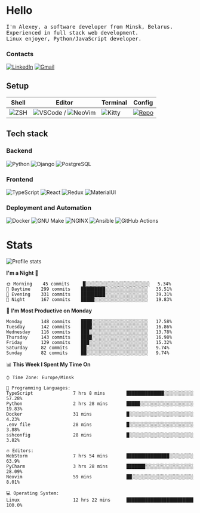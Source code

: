 # Hello

<p>
    <samp>
        I'm Alexey, a software developer from Minsk, Belarus.
        <br>
	Experienced in full stack web development.
	<br>
	Linux enjoyer, Python/JavaScript developer.
    </samp>
</p>

### Contacts

[![LinkedIn](https://img.icons8.com/fluency/48/000000/linkedin.png)](https://www.linkedin.com/in/dhvcc/)
[![Gmail](https://img.icons8.com/fluency/48/000000/gmail-new.png)](mailto:alexey.artishevskiy@gmail.com)

## Setup

| Shell | Editor | Terminal | Config |
|-------|--------|----------|--------|
| ![ZSH](https://img.shields.io/badge/-ZSH-000000?style=flat&logo=GNU-Bash) | ![VSCode](https://img.shields.io/badge/-VSCode-000000?style=flat&logo=Visual-Studio-Code&logoColor=0066b8) / ![NeoVim](https://img.shields.io/badge/-NeoVim-000000?style=flat&logo=Neovim) | ![Kitty](https://img.shields.io/badge/-Kitty-000000?style=flat&logo=Windows-Terminal) | [![Repo](https://img.shields.io/badge/-Repo-000000?style=flat&logo=Github)](https://github.com/dhvcc/configs)


## Tech stack

### Backend

![Python](https://img.shields.io/badge/-Python-black?style=flat&logo=Python&logoColor=FFE17E)
![Django](https://img.shields.io/badge/-Django-black?style=flat&logo=Django&logoColor=20AA76)
![PostgreSQL](https://img.shields.io/badge/-PostgreSQL-black?style=flat&logo=PostgreSQL)

### Frontend

![TypeScript](https://img.shields.io/badge/-TypeScript-black?style=flat&logo=TypeScript)
![React](https://img.shields.io/badge/-React-black?style=flat&logo=React)
![Redux](https://img.shields.io/badge/-Redux-black?style=flat&logo=Redux&logoColor=764ABC)
![MaterialUI](https://img.shields.io/badge/-MaterialUI-black?style=flat&logo=MUI&logoColor=9170c2)

### Deployment and Automation

![Docker](https://img.shields.io/badge/-Docker-black?style=flat&logo=Docker)
![GNU Make](https://img.shields.io/badge/-GNU%20Make-black?style=flat&logo=GNU)
![NGINX](https://img.shields.io/badge/-NGINX-black?style=flat&logo=NGINX&logoColor=009639)
![Ansible](https://img.shields.io/badge/-Ansible-black?style=flat&logo=Ansible)
![GitHub Actions](https://img.shields.io/badge/-GitHub%20Actions-black?style=flat&logo=GitHub-Actions)

# Stats

![Profile stats](https://github-readme-stats.dhvcc.vercel.app/api?username=dhvcc&hide_title=true&show_icons=true&count_private=true&theme=react&hide_border=true)

<!--START_SECTION:waka-->
**I'm a Night 🦉** 

```text
🌞 Morning    45 commits     █░░░░░░░░░░░░░░░░░░░░░░░░   5.34% 
🌆 Daytime    299 commits    █████████░░░░░░░░░░░░░░░░   35.51% 
🌃 Evening    331 commits    █████████░░░░░░░░░░░░░░░░   39.31% 
🌙 Night      167 commits    █████░░░░░░░░░░░░░░░░░░░░   19.83%

```
📅 **I'm Most Productive on Monday** 

```text
Monday       148 commits    ████░░░░░░░░░░░░░░░░░░░░░   17.58% 
Tuesday      142 commits    ████░░░░░░░░░░░░░░░░░░░░░   16.86% 
Wednesday    116 commits    ███░░░░░░░░░░░░░░░░░░░░░░   13.78% 
Thursday     143 commits    ████░░░░░░░░░░░░░░░░░░░░░   16.98% 
Friday       129 commits    ███░░░░░░░░░░░░░░░░░░░░░░   15.32% 
Saturday     82 commits     ██░░░░░░░░░░░░░░░░░░░░░░░   9.74% 
Sunday       82 commits     ██░░░░░░░░░░░░░░░░░░░░░░░   9.74%

```


📊 **This Week I Spent My Time On** 

```text
⌚︎ Time Zone: Europe/Minsk

💬 Programming Languages: 
TypeScript               7 hrs 8 mins        ██████████████░░░░░░░░░░░   57.28% 
Python                   2 hrs 28 mins       █████░░░░░░░░░░░░░░░░░░░░   19.83% 
Docker                   31 mins             █░░░░░░░░░░░░░░░░░░░░░░░░   4.23% 
.env file                28 mins             █░░░░░░░░░░░░░░░░░░░░░░░░   3.88% 
sshconfig                28 mins             █░░░░░░░░░░░░░░░░░░░░░░░░   3.82%

🔥 Editors: 
WebStorm                 7 hrs 54 mins       ████████████████░░░░░░░░░   63.9% 
PyCharm                  3 hrs 28 mins       ███████░░░░░░░░░░░░░░░░░░   28.09% 
Neovim                   59 mins             ██░░░░░░░░░░░░░░░░░░░░░░░   8.01%

💻 Operating System: 
Linux                    12 hrs 22 mins      █████████████████████████   100.0%

```


<!--END_SECTION:waka-->
